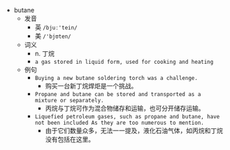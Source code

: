 - butane
  - 发音
    - 英 `/bjuː'tein/`
    - 美 `/'bjʊten/`
  - 词义
    - n. 丁烷
    - `a gas stored in liquid form, used for cooking and heating`
  - 例句
    - `Buying a new butane soldering torch was a challenge.`
      - 购买一台新丁烷焊炬是一个挑战。
    - `Propane and butane can be stored and transported as a mixture or separately.`
      - 丙烷与丁烷可作为混合物储存和运输，也可分开储存运输。
    - `Liquefied petroleum gases, such as propane and butane, have not been included As they are too numerous to mention.`
      - 由于它们数量众多，无法一一提及，液化石油气体，如丙烷和丁烷没有包括在这里。

